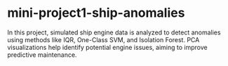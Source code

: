 # mini-project1-ship-anomalies
In this project, simulated ship engine data is analyzed to detect anomalies using methods like IQR, One-Class SVM, and Isolation Forest. PCA visualizations help identify potential engine issues, aiming to improve predictive maintenance.
